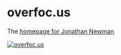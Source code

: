 # overfoc.us

The [homepage for Jonathan Newman](http://www.overfoc.us)

[![overfoc.us](https://circleci.com/gh/jonbnewman/overfoc.us.svg?style=svg)](https://circleci.com/gh/jonbnewman/overfoc.us)
